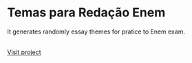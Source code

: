 # Temas para Redação Enem
<p>It generates randomly essay themes for pratice to Enem exam.</p>
<br/>
<a href="https://temasredacaoenem.netlify.app/"> Visit project </a>
